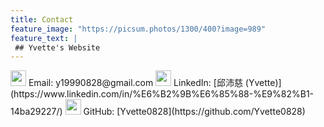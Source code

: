 ```yaml
---
title: Contact
feature_image: "https://picsum.photos/1300/400?image=989"
feature_text: |
 ## Yvette's Website
---
```


<!-- ![](https://i.imgur.com/IvOarY8.png) -->
<img src="https://i.imgur.com/IvOarY8.png" width="25" height="25">
Email: y19990828@gmail.com  

<!-- ![](https://i.imgur.com/kDsgxkS.png) -->
<img src="https://i.imgur.com/kDsgxkS.png" width="25" height="25">
LinkedIn: [邱沛慈 (Yvette)](https://www.linkedin.com/in/%E6%B2%9B%E6%85%88-%E9%82%B1-14ba29227/)  

<!-- ![](https://i.imgur.com/FvDYD7e.png) -->
<img src="https://i.imgur.com/FvDYD7e.png" width="25" height="25">
GitHub: [Yvette0828](https://github.com/Yvette0828)
